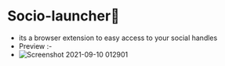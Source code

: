 # Socio-launcher🔮
* its a browser extension to easy access to your social handles 
* Preview :-
* ![Screenshot 2021-09-10 012901](https://user-images.githubusercontent.com/78024790/132754534-9918a1cf-b9a3-4afc-91a9-543d0daa9efe.png)

